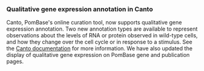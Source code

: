 ### Qualitative gene expression annotation in Canto
<!-- newsfeed_thumbnail: canto.png -->

Canto, PomBase's online curation tool, now supports qualitative gene
expression annotation. Two new annotation types are available to
represent observations about the levels of RNA or protein observed in
wild-type cells, and how they change over the cell cycle or in
response to a stimulus. See the [Canto
documentation](https://curation.pombase.org/pombe/docs/gene_expression)
for more information. We have also updated the display of qualitative
gene expression on PomBase gene and publication pages.

